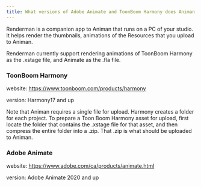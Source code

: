 ```yaml
---
title: What versions of Adobe Animate and ToonBoom Harmony does Animan support?
---
```


Renderman is a companion app to Animan that runs on a PC of your studio.
It helps render the thumbnails, animations of the Resources that you upload to Animan.

Renderman currently support rendering animations of ToonBoom Harmony as the .xstage file,
and Animate as the .fla file.

### ToonBoom Harmony

website: https://www.toonboom.com/products/harmony

version: Harmony17 and up

Note that Animan requires a single file for upload. Harmony creates a folder for each project. To prepare a Toon Boom Harmony asset for upload, first locate the folder that contains the .xstage file for that asset, and then compress the entire folder into a .zip.  That .zip is what should be uploaded to Animan.

### Adobe Animate

website: https://www.adobe.com/ca/products/animate.html

version: Adobe Animate 2020 and up